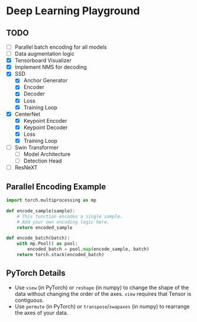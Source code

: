 # Deep Learning Playground

## TODO

- [ ] Parallel batch encoding for all models
- [ ] Data augmentation logic
- [x] Tensorboard Visualizer
- [x] Implement NMS for decoding
- [x] SSD
  - [x] Anchor Generator
  - [x] Encoder
  - [x] Decoder
  - [x] Loss
  - [x] Training Loop
- [x] CenterNet
  - [x] Keypoint Encoder
  - [x] Keypoint Decoder
  - [x] Loss
  - [x] Training Loop
- [ ] Swin Transformer
  - [ ] Model Architecture
  - [ ] Detection Head
- [ ] ResNeXT

## Parallel Encoding Example

```py
import torch.multiprocessing as mp

def encode_sample(sample):
    # This function encodes a single sample.
    # Add your own encoding logic here.
    return encoded_sample

def encode_batch(batch):
    with mp.Pool() as pool:
        encoded_batch = pool.map(encode_sample, batch)
    return torch.stack(encoded_batch)
```

## PyTorch Details

- Use `view` (in PyTorch) or `reshape` (in numpy) to change the shape of the data without changing
  the order of the axes. `view` requires that Tensor is contiguous.
- Use `permute` (in PyTorch) or `transpose`/`swapaxes` (in numpy) to rearrange the axes of your
  data.
